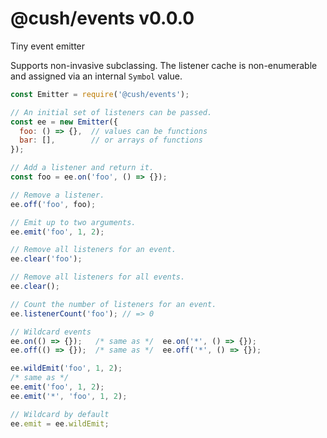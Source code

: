 # @cush/events v0.0.0

Tiny event emitter

Supports non-invasive subclassing. The listener cache is non-enumerable and assigned via an internal `Symbol` value.

```js
const Emitter = require('@cush/events');

// An initial set of listeners can be passed.
const ee = new Emitter({
  foo: () => {},  // values can be functions
  bar: [],        // or arrays of functions
});

// Add a listener and return it.
const foo = ee.on('foo', () => {});

// Remove a listener.
ee.off('foo', foo);

// Emit up to two arguments.
ee.emit('foo', 1, 2);

// Remove all listeners for an event.
ee.clear('foo');

// Remove all listeners for all events.
ee.clear();

// Count the number of listeners for an event.
ee.listenerCount('foo'); // => 0

// Wildcard events
ee.on(() => {});   /* same as */  ee.on('*', () => {});
ee.off(() => {});  /* same as */  ee.off('*', () => {});

ee.wildEmit('foo', 1, 2);
/* same as */
ee.emit('foo', 1, 2);
ee.emit('*', 'foo', 1, 2);

// Wildcard by default
ee.emit = ee.wildEmit;
```
